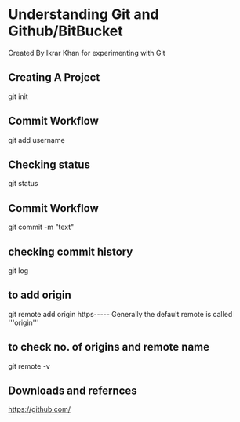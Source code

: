 # Understanding Git and Github/BitBucket
Created By Ikrar Khan for experimenting with Git

## Creating A Project
git init

## Commit Workflow
git add username

## Checking status
git status

## Commit Workflow
git commit -m "text"

##  checking commit history
git log

## to add origin
git remote add origin https-----
Generally the default remote is called '''origin'''

## to check no. of origins and remote name
git remote -v

## Downloads and refernces
https://github.com/